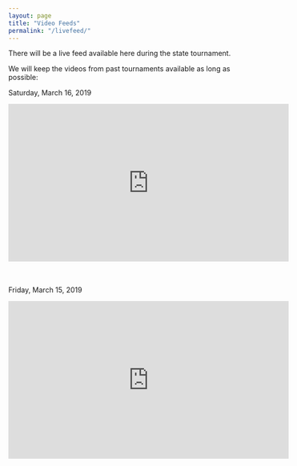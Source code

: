 ```yaml
---
layout: page
title: "Video Feeds"
permalink: "/livefeed/"
---
```


There will be a live feed available here during the state tournament.

We will keep the videos from past tournaments available as long as possible:

Saturday, March 16, 2019

<iframe width="560" height="315" src="https://www.youtube.com/embed/Lpt46lEebpw" frameborder="0" allow="accelerometer; autoplay; encrypted-media; gyroscope; picture-in-picture" allowfullscreen></iframe>

<br/>
<br/>
<br/>

Friday, March 15, 2019

<iframe width="560" height="315" src="https://www.youtube.com/embed/w5G94iHbneU" frameborder="0" allow="accelerometer; autoplay; encrypted-media; gyroscope; picture-in-picture" allowfullscreen></iframe>
